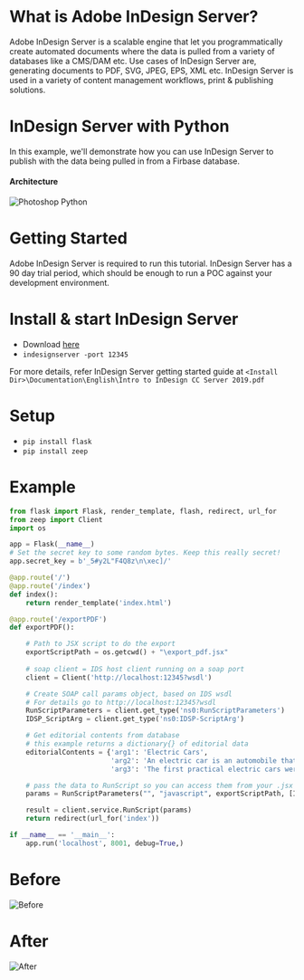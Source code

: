 # What is Adobe InDesign Server?
Adobe InDesign Server is a scalable engine that let you programmatically create automated documents where the data is pulled from a variety of databases like a CMS/DAM etc. Use cases of InDesign Server are, generating documents to PDF, SVG, JPEG, EPS, XML etc. InDesign Server is used in a variety of content management workflows, print & publishing solutions.

# InDesign Server with Python
In this example, we'll demonstrate how you can use InDesign Server to publish with the data being pulled in from a Firbase database.

#### Architecture #### 
![](https://i.imgur.com/w7LuamT.png "Photoshop Python")

# Getting Started
Adobe InDesign Server is required to run this tutorial. InDesign Server has a 90 day  trial period, which should be enough to run a POC against your development environment.

# Install & start InDesign Server
* Download [here](https://www.adobeprerelease.com/beta/E31BC525-5F97-4E90-8ECD-5209CB404F08)
* `indesignserver -port 12345`

For more details, refer InDesign Server getting started guide at `<Install Dir>\Documentation\English\Intro to InDesign CC Server 2019.pdf`

# Setup
* `pip install flask`
* `pip install zeep`

# Example
```python
from flask import Flask, render_template, flash, redirect, url_for
from zeep import Client
import os

app = Flask(__name__)
# Set the secret key to some random bytes. Keep this really secret!
app.secret_key = b'_5#y2L"F4Q8z\n\xec]/'

@app.route('/')
@app.route('/index')
def index():
    return render_template('index.html')

@app.route('/exportPDF')
def exportPDF():

    # Path to JSX script to do the export
    exportScriptPath = os.getcwd() + "\export_pdf.jsx"
    
    # soap client = IDS host client running on a soap port
    client = Client('http://localhost:12345?wsdl')

    # Create SOAP call params object, based on IDS wsdl
    # For details go to http://localhost:12345?wsdl
    RunScriptParameters = client.get_type('ns0:RunScriptParameters')
    IDSP_ScriptArg = client.get_type('ns0:IDSP-ScriptArg')

    # Get editorial contents from database
    # this example returns a dictionary{} of editorial data
    editorialContents = {'arg1': 'Electric Cars',
                         'arg2': 'An electric car is an automobile that is propelled by one or more electric motors, using energy stored in rechargeable batteries.',
                         'arg3': 'The first practical electric cars were produced in the 1880s'}

    # pass the data to RunScript so you can access them from your .jsx file like so: app.scriptArgs.getValue("frontTitle");
    params = RunScriptParameters("", "javascript", exportScriptPath, [IDSP_ScriptArg(key, value) for key, value in editorialContents.items()])

    result = client.service.RunScript(params)
    return redirect(url_for('index'))

if __name__ == '__main__':
    app.run('localhost', 8001, debug=True,)
```

# Before
![](https://raw.githubusercontent.com/lohriialo/indesign-server-python/master/images/before.jpg "Before")

# After
![](https://raw.githubusercontent.com/lohriialo/indesign-server-python/master/images/after.jpg "After")

